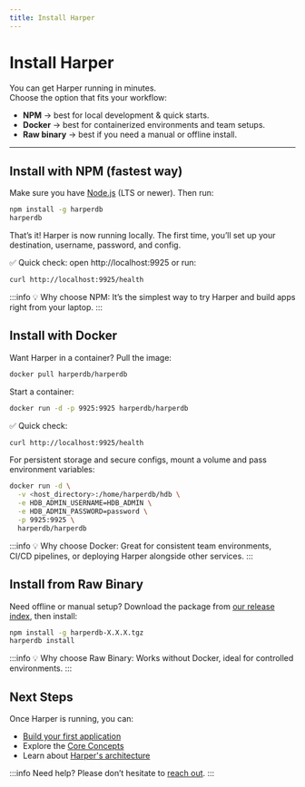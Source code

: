 ```yaml
---
title: Install Harper
---
```


# Install Harper

You can get Harper running in minutes.  
Choose the option that fits your workflow:  

- **NPM** → best for local development & quick starts.  
- **Docker** → best for containerized environments and team setups.  
- **Raw binary** → best if you need a manual or offline install.  

---

## Install with NPM (fastest way)

Make sure you have [Node.js](https://nodejs.org/) (LTS or newer). Then run:

```bash
npm install -g harperdb
harperdb
```

That’s it! Harper is now running locally.
The first time, you’ll set up your destination, username, password, and config.

✅ Quick check: open http://localhost:9925 or run:
```bash
curl http://localhost:9925/health
```
:::info
💡 Why choose NPM: It’s the simplest way to try Harper and build apps right from your laptop.
:::

## Install with Docker
Want Harper in a container? Pull the image:

```bash
docker pull harperdb/harperdb
```

Start a container:

```bash
docker run -d -p 9925:9925 harperdb/harperdb
```

✅ Quick check:
```bash
curl http://localhost:9925/health
```

For persistent storage and secure configs, mount a volume and pass environment variables:
```bash
docker run -d \
  -v <host_directory>:/home/harperdb/hdb \
  -e HDB_ADMIN_USERNAME=HDB_ADMIN \
  -e HDB_ADMIN_PASSWORD=password \
  -p 9925:9925 \
  harperdb/harperdb
```

:::info
💡 Why choose Docker: Great for consistent team environments, CI/CD pipelines, or deploying Harper alongside other services.
:::

## Install from Raw Binary
Need offline or manual setup? Download the package from [our release index](https://products-harperdb-io.s3.us-east-2.amazonaws.com/index.html), then install:

```bash
npm install -g harperdb-X.X.X.tgz
harperdb install
```

:::info
💡 Why choose Raw Binary: Works without Docker, ideal for controlled environments.
:::

## Next Steps
Once Harper is running, you can:
- [Build your first application](../getting-started/quickstart.md)
- Explore the [Core Concepts](../foundations/core-concepts.md)
- Learn about [Harper's architecture](../foundations/harper-architecture.md)

:::info
Need help? Please don’t hesitate to [reach out](https://www.harpersystems.dev/contact).
:::